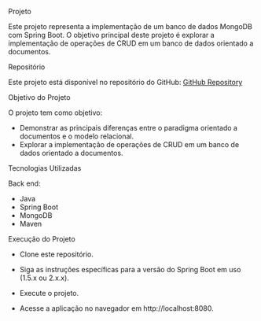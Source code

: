 Projeto

Este projeto representa a implementação de um banco de dados MongoDB com Spring Boot. O objetivo principal deste projeto é explorar a implementação de operações de CRUD em um banco de dados orientado a documentos.

Repositório

Este projeto está disponível no repositório do GitHub: [GitHub Repository](https://github.com/Padilha272/workshop-spring-boot-mongodb)

Objetivo do Projeto

O projeto tem como objetivo:

- Demonstrar as principais diferenças entre o paradigma orientado a documentos e o modelo relacional.
- Explorar a implementação de operações de CRUD em um banco de dados orientado a documentos.

Tecnologias Utilizadas

Back end:
- Java
- Spring Boot
- MongoDB
- Maven

Execução do Projeto

- Clone este repositório.
- Siga as instruções específicas para a versão do Spring Boot em uso (1.5.x ou 2.x.x).

- Execute o projeto.
- Acesse a aplicação no navegador em http://localhost:8080.






